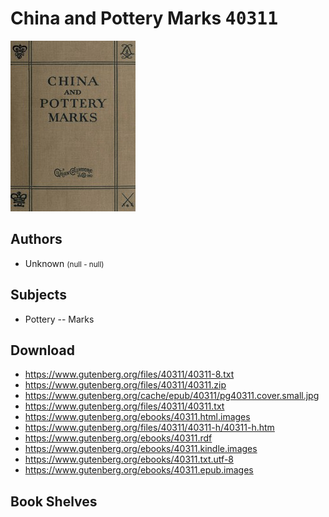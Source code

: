 # China and Pottery Marks <kbd>40311</kbd>

![](./cover.medium.jpg "")

## Authors


 - Unknown <small>(null - null)</small>

## Subjects


 - Pottery -- Marks

## Download


 - https://www.gutenberg.org/files/40311/40311-8.txt
 - https://www.gutenberg.org/files/40311/40311.zip
 - https://www.gutenberg.org/cache/epub/40311/pg40311.cover.small.jpg
 - https://www.gutenberg.org/files/40311/40311.txt
 - https://www.gutenberg.org/ebooks/40311.html.images
 - https://www.gutenberg.org/files/40311/40311-h/40311-h.htm
 - https://www.gutenberg.org/ebooks/40311.rdf
 - https://www.gutenberg.org/ebooks/40311.kindle.images
 - https://www.gutenberg.org/ebooks/40311.txt.utf-8
 - https://www.gutenberg.org/ebooks/40311.epub.images

## Book Shelves


